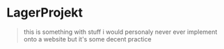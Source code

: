 # LagerProjekt

> this is something with stuff i would personaly never ever implement onto a website
> but it's some decent practice
